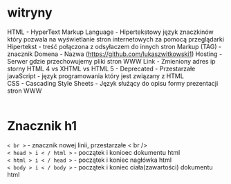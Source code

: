 # witryny
HTML - HyperText Markup Language -  Hipertekstowy język znaczkinów który pozwala na wyświetlanie stron internetowych za pomocą przeglądarki
Hipertekst - treść połączona z odsyłaczem do innych stron
Markup (TAG) - znacznik
Domena - Nazwa (https://github.com/lukaszwitkowski1)
Hosting - Serwer gdzie przechowujemy pliki stron WWW
Link - Zmieniony adres ip storny 
HTML 4 vs XHTML vs HTML 5 - 
Deprecated - Przestarzałe
javaScript - język programowania który jest związany z HTML  
CSS - Cascading Style Sheets - Język służący do opisu formy prezentacji stron WWW 
<br><br>
<h1>Znacznik h1 </h1>
<code>< br ></code> - znacznik nowej linii, przestarzałe < br /> <br>
<code>< head > i < / html ></code> - początek i konioec dokumentu html <br>
<code>< html > i < / head ></code> - początek i koniec nagłówka html <br>
<code>< body > i < / body ></code> - początek i koniec ciała(zawartości) dokumentu html <br>
